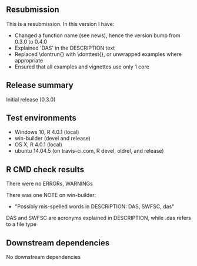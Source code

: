 ## Resubmission
This is a resubmission. In this version I have:
* Changed a function name (see news), hence the version bump from 0.3.0 to 0.4.0
* Explained 'DAS' in the DESCRIPTION text
* Replaced \dontrun{} with \donttest{}, or unwrapped examples where appropriate
* Ensured that all examples and vignettes use only 1 core

## Release summary
Initial release (0.3.0)

## Test environments
* Windows 10, R 4.0.1 (local)
* win-builder (devel and release)
* OS X, R 4.0.1 (local)
* ubuntu 14.04.5 (on travis-ci.com, R devel, oldrel, and release)

## R CMD check results
There were no ERRORs, WARNINGs

There was one NOTE on win-builder: 

* "Possibly mis-spelled words in DESCRIPTION: DAS, SWFSC, das"

DAS and SWFSC are acronyms explained in DESCRIPTION, while .das refers to a file type

## Downstream dependencies
No downstream dependencies
